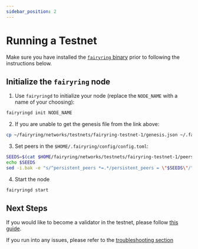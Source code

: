 ```yaml
---
sidebar_position: 2
---
```


# Running a Testnet

Make sure you have installed the [`fairyring` binary](./installation.md) prior to following the instructions below.

## Initialize the `fairyring` node

1. Use `fairyringd` to initialize your node (replace the `NODE_NAME` with a name of your choosing):

```bash
fairyringd init NODE_NAME
```

2. If you are unable to get the genesis file from the link above:

```bash
cp ~/fairyring/networks/testnets/fairyring-testnet-1/genesis.json ~/.fairyring/config/genesis.json
```

3. Set peers in the `$HOME/.fairyring/config/config.toml`:

```bash
SEEDS=$(cat $HOME/fairyring/networks/testnets/fairyring-testnet-1/peers-node.txt)
echo $SEEDS
sed -i.bak -e "s/^persistent_peers *=.*/persistent_peers = \"$SEEDS\"/" $HOME/.fairyring/config/config.toml
```

4. Start the node

```bash
fairyringd start
```

## Next Steps

If you would like to become a validator in the testnet, please follow [this guide](./validating_on_testnet.md).

If you run into any issues, please refer to the [troubleshooting section](../faqs/troubleshooting_fairyring.md)

